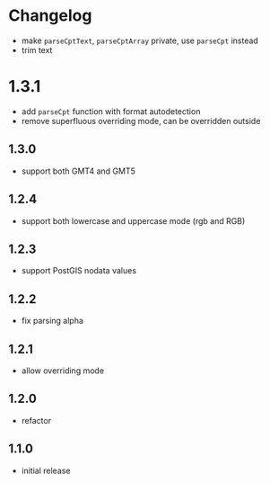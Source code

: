 # Changelog

- make `parseCptText`, `parseCptArray` private, use `parseCpt` instead
- trim text

# 1.3.1

- add `parseCpt` function with format autodetection
- remove superfluous overriding mode, can be overridden outside

## 1.3.0

- support both GMT4 and GMT5

## 1.2.4

- support both lowercase and uppercase mode (rgb and RGB)

## 1.2.3

- support PostGIS nodata values

## 1.2.2

- fix parsing alpha

## 1.2.1

- allow overriding mode

## 1.2.0

- refactor

## 1.1.0

- initial release

